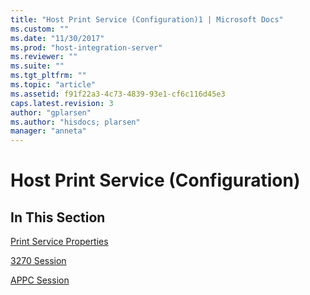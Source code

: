 ```yaml
---
title: "Host Print Service (Configuration)1 | Microsoft Docs"
ms.custom: ""
ms.date: "11/30/2017"
ms.prod: "host-integration-server"
ms.reviewer: ""
ms.suite: ""
ms.tgt_pltfrm: ""
ms.topic: "article"
ms.assetid: f91f22a3-4c73-4839-93e1-cf6c116d45e3
caps.latest.revision: 3
author: "gplarsen"
ms.author: "hisdocs; plarsen"
manager: "anneta"
---
```

# Host Print Service (Configuration)
## In This Section  
 [Print Service Properties](../core/print-service-properties1.md)  
  
 [3270 Session](../core/3270-session1.md)  
  
 [APPC Session](../core/appc-session2.md)